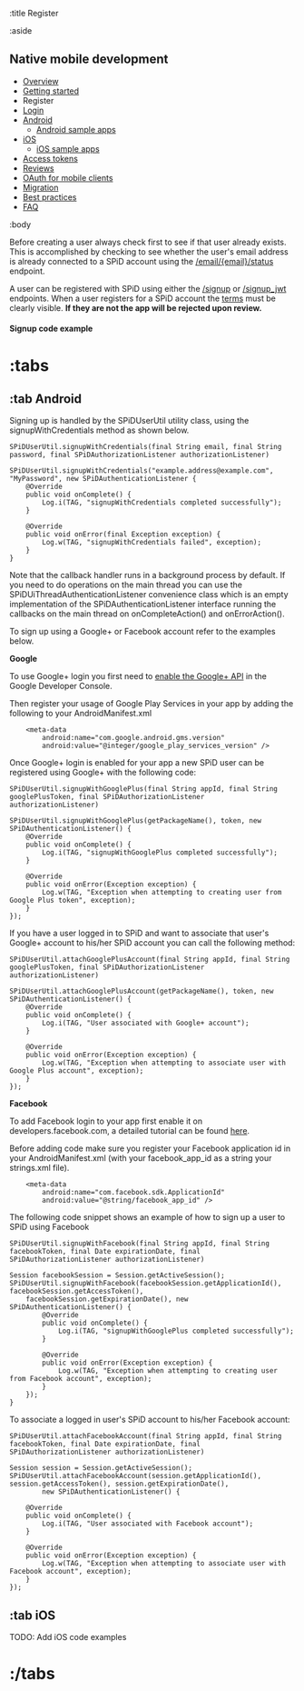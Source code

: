 :title Register

:aside

## Native mobile development

- [Overview](/mobile/overview/)
- [Getting started](/mobile/mobile-development/)
- Register
- [Login](/mobile/login/)
- [Android](/sdks/android/)
    - [Android sample apps](/sdks/android/sample-apps/)
- [iOS](/sdks/ios/)
    - [iOS sample apps](/sdks/ios/sample-apps/)
- [Access tokens](/mobile/access-tokens/)
- [Reviews](/mobile/reviews/)
- [OAuth for mobile clients](/mobile/oauth-authentication-on-mobile-devices/)
- [Migration](/mobile/migration/)
- [Best practices](/mobile/best-practices/)
- [FAQ](/mobile/faq/)

:body

Before creating a user always check first to see if that user already exists. This is accomplished by checking to see whether the user's email address is already connected to a SPiD account using the  [/email/{email}/status](/endpoints/GET/email/{email}/status/) endpoint.

A user can be registered with SPiD using either the [/signup](/endpoints/POST/signup/) or [/signup_jwt](/endpoints/POST/signup_jwt/) endpoints. When a user registers for a SPiD account the [terms](/endpoints/GET/terms/) must be clearly visible. **If they are not the app will be rejected upon review.**

#### Signup code example

# :tabs

## :tab Android

Signing up is handled by the SPiDUserUtil utility class, using the signupWithCredentials method as shown below.

	SPiDUserUtil.signupWithCredentials(final String email, final String password, final SPiDAuthorizationListener authorizationListener)

    SPiDUserUtil.signupWithCredentials("example.address@example.com", "MyPassword", new SPiDAuthenticationListener {    
    	@Override
    	public void onComplete() {
        	Log.i(TAG, "signupWithCredentials completed successfully");
    	}

    	@Override
    	public void onError(final Exception exception) {
        	Log.w(TAG, "signupWithCredentials failed", exception);
    	}
	}
	
Note that the callback handler runs in a background process by default. If you need to do operations on the main thread you can use the SPiDUiThreadAuthenticationListener convenience class which is an empty implementation of the SPiDAuthenticationListener interface running the callbacks on the main thread on onCompleteAction() and onErrorAction().

To sign up using a Google+ or Facebook account refer to the examples below.

**Google**

To use Google+ login you first need to [enable the Google+ API](https://developers.google.com/+/mobile/android/getting-started) in the Google Developer Console.

Then register your usage of Google Play Services in your app by adding the following to your AndroidManifest.xml

        <meta-data
            android:name="com.google.android.gms.version"
            android:value="@integer/google_play_services_version" />

Once Google+ login is enabled for your app a new SPiD user can be registered using Google+ with the following code:

	SPiDUserUtil.signupWithGooglePlus(final String appId, final String googlePlusToken, final SPiDAuthorizationListener authorizationListener)

	SPiDUserUtil.signupWithGooglePlus(getPackageName(), token, new SPiDAuthenticationListener() {
    	@Override
    	public void onComplete() {
    		Log.i(TAG, "signupWithGooglePlus completed successfully");
		}

    	@Override
    	public void onError(Exception exception) {
    		Log.w(TAG, "Exception when attempting to creating user from Google Plus token", exception);
    	}
    });
    
If you have a user logged in to SPiD and want to associate that user's Google+ account to his/her SPiD account you can call the following method:

	SPiDUserUtil.attachGooglePlusAccount(final String appId, final String googlePlusToken, final SPiDAuthorizationListener authorizationListener)

    SPiDUserUtil.attachGooglePlusAccount(getPackageName(), token, new SPiDAuthenticationListener() {
    	@Override
        public void onComplete() {
    		Log.i(TAG, "User associated with Google+ account");
        }

        @Override
        public void onError(Exception exception) {
    		Log.w(TAG, "Exception when attempting to associate user with Google Plus account", exception);
        }
    });
    
**Facebook**

To add Facebook login to your app first enable it on developers.facebook.com, a detailed tutorial can be found [here](https://developers.facebook.com/docs/android/login-with-facebook/v2.2).

Before adding code make sure you register your Facebook application id in your AndroidManifest.xml (with your facebook_app_id as a string your strings.xml file).

        <meta-data
            android:name="com.facebook.sdk.ApplicationId"
            android:value="@string/facebook_app_id" />

The following code snippet shows an example of how to sign up a user to SPiD using Facebook

	SPiDUserUtil.signupWithFacebook(final String appId, final String facebookToken, final Date expirationDate, final SPiDAuthorizationListener authorizationListener)

    Session facebookSession = Session.getActiveSession();
    SPiDUserUtil.signupWithFacebook(facebookSession.getApplicationId(), facebookSession.getAccessToken(),
    	facebookSession.getExpirationDate(), new SPiDAuthenticationListener() {
    		@Override
            public void onComplete() {
    			Log.i(TAG, "signupWithGooglePlus completed successfully");
            }

            @Override
            public void onError(Exception exception) {
            	Log.w(TAG, "Exception when attempting to creating user from Facebook account", exception);
            }
        });
    }
    
To associate a logged in user's SPiD account to his/her Facebook account:

	SPiDUserUtil.attachFacebookAccount(final String appId, final String facebookToken, final Date expirationDate, final SPiDAuthorizationListener authorizationListener)

    Session session = Session.getActiveSession();    
    SPiDUserUtil.attachFacebookAccount(session.getApplicationId(), session.getAccessToken(), session.getExpirationDate(),
    		new SPiDAuthenticationListener() {

        @Override
        public void onComplete() {
    		Log.i(TAG, "User associated with Facebook account");
        }

        @Override
        public void onError(Exception exception) {
    		Log.w(TAG, "Exception when attempting to associate user with Facebook account", exception);
        }
    });

## :tab iOS

TODO: Add iOS code examples

# :/tabs